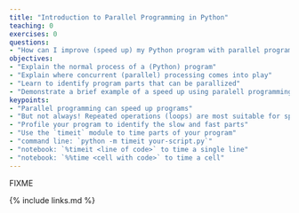 ```yaml
---
title: "Introduction to Parallel Programming in Python"
teaching: 0
exercises: 0
questions:
- "How can I improve (speed up) my Python program with parallel programming"
objectives:
- "Explain the normal process of a (Python) program"
- "Explain where concurrent (parallel) processing comes into play"
- "Learn to identify program parts that can be parallized"
- "Demonstrate a brief example of a speed up using paralell programming in Python"
keypoints:
- "Parallel programming can speed up programs"
- "But not always! Repeated operations (loops) are most suitable for speed up"
- "Profile your program to identify the slow and fast parts"
- "Use the `timeit` module to time parts of your program"
- "command line: `python -m timeit your-script.py`"
- "notebook: `%timeit <line of code>` to time a single line"
- "notebook: `%%time <cell with code>` to time a cell"
---
```

FIXME

{% include links.md %}

